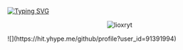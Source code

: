 <a href="https://git.io/typing-svg"><img src="https://readme-typing-svg.herokuapp.com/?center=true&vCenter=true&width=500&lines=I%27m+just+some+kid;%20With+access+to+the+internet;%20And+way+to+much+free+time" alt="Typing SVG" /></a>
<p align="center"> <img src="https://img.shields.io/badge/Discord-lioxryt%235640-red/?logo=discord&color=7289DA" alt="lioxryt"/> </p>
![](https://hit.yhype.me/github/profile?user_id=91391994)
